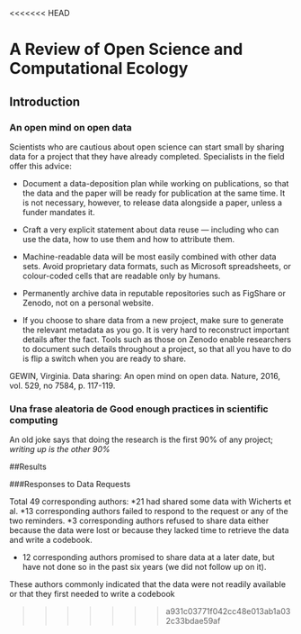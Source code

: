 <<<<<<< HEAD
# A Review of Open Science and Computational Ecology  


## Introduction

### An open mind on open data

Scientists who are cautious about open science can start small by sharing data for a project that they have already completed. Specialists in the field offer this advice:

* Document a data-deposition plan while working on publications, so that the data and the paper will be ready for publication at the same time. It is not necessary, however, to release data alongside a paper, unless a funder mandates it.

* Craft a very explicit statement about data reuse — including who can use the data, how to use them and how to attribute them.

* Machine-readable data will be most easily combined with other data sets. Avoid proprietary data formats, such as Microsoft spreadsheets, or colour-coded cells that are
readable only by humans.

* Permanently archive data in reputable repositories such as FigShare or Zenodo, not
on a personal website.

* If you choose to share data from a new project, make sure to generate the
relevant metadata as you go. It is very hard to reconstruct important details after the fact. Tools such as those on Zenodo enable researchers to document such details throughout a project, so that all you have to do is flip a switch when you are ready
to share.

GEWIN, Virginia. Data sharing: An open mind on open data. Nature, 2016, vol. 529, no 7584, p. 117-119.


### Una frase aleatoria de Good enough practices in scientific computing

An old joke says that doing the research is the first 90% of any project; _writing up is the other 90%_

##Results

###Responses to Data Requests

Total 49 corresponding authors:
  *21 had shared some data with Wicherts et al. 
  *13 corresponding authors failed to respond to the request or any of the two reminders.
  *3 corresponding authors refused to share data either because the data were lost or because they lacked      time to retrieve the data and write a codebook.
  * 12 corresponding authors promised to share data at a later date, but have not done so in the
    past six years (we did not follow up on it). 
    
These authors commonly indicated that the data were not readily available or that they first needed to       write a codebook

>>>>>>> a931c03771f042cc48e013ab1a032c33bdae59af
